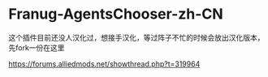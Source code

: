 # Franug-AgentsChooser-zh-CN
这个插件目前还没人汉化过，想接手汉化，等过阵子不忙的时候会放出汉化版本，先fork一份在这里

https://forums.alliedmods.net/showthread.php?t=319964
